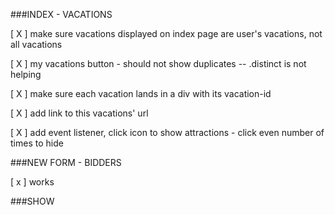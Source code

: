 

###INDEX - VACATIONS



[ X ] make sure vacations displayed on index page are user's vacations, not all vacations

[ X ] my vacations button - should not show duplicates -- .distinct is not helping

[ X ] make sure each vacation lands in a div with its vacation-id

[ X ] add link to this vacations' url

[ X ] add  event listener, click icon to show attractions - click even number of times to hide





###NEW FORM - BIDDERS

[ x ] works


###SHOW 

